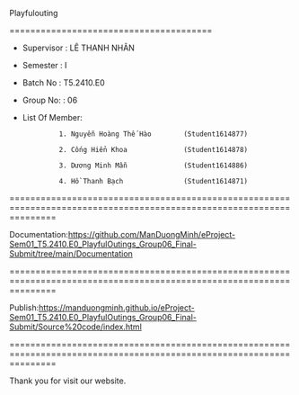 Playfulouting

=======================================

+ Supervisor                          : LÊ THANH NHÂN

+ Semester                            : I            

+ Batch No                            : T5.2410.E0  

+ Group No:                           : 06

+ List Of Member:

               1. Nguyễn Hoàng Thế Hào        (Student1614877)

               2. Cống Hiển Khoa              (Student1614878)

               3. Dương Minh Mẫn              (Student1614886)

               4. Hồ Thanh Bạch               (Student1614871)

=====================================================================================================================

Documentation:https://github.com/ManDuongMinh/eProject-Sem01_T5.2410.E0_PlayfulOutings_Group06_Final-Submit/tree/main/Documentation

=====================================================================================================================

Publish:https://manduongminh.github.io/eProject-Sem01_T5.2410.E0_PlayfulOutings_Group06_Final-Submit/Source%20code/index.html

=====================================================================================================================

Thank you for visit our website.
